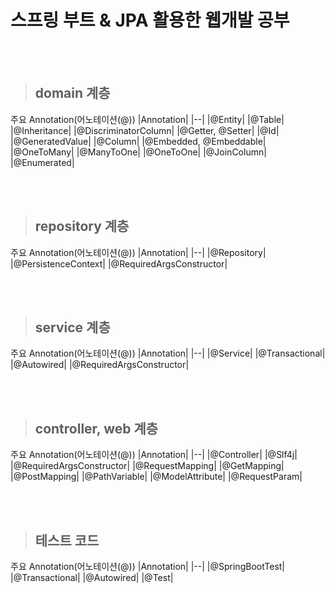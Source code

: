 # 스프링 부트 & JPA 활용한 웹개발 공부

<br><br>

> ## domain 계층
주요 Annotation(어노테이션(@))
|Annotation|
|--|
|@Entity|
|@Table|
|@Inheritance|
|@DiscriminatorColumn|
|@Getter, @Setter|
|@Id|
|@GeneratedValue|
|@Column|
|@Embedded, @Embeddable|
|@OneToMany|
|@ManyToOne|
|@OneToOne|
|@JoinColumn|
|@Enumerated|

<br><br>

> ## repository 계층
주요 Annotation(어노테이션(@))
|Annotation|
|--|
|@Repository|
|@PersistenceContext|
|@RequiredArgsConstructor|

<br><br>

> ## service 계층
주요 Annotation(어노테이션(@))
|Annotation|
|--|
|@Service|
|@Transactional|
|@Autowired|
|@RequiredArgsConstructor|

<br><br>

> ## controller, web 계층
주요 Annotation(어노테이션(@))
|Annotation|
|--|
|@Controller|
|@Slf4j|
|@RequiredArgsConstructor|
|@RequestMapping|
|@GetMapping|
|@PostMapping|
|@PathVariable|
|@ModelAttribute|
|@RequestParam|

<br><br>

> ## 테스트 코드
주요 Annotation(어노테이션(@))
|Annotation|
|--|
|@SpringBootTest|
|@Transactional|
|@Autowired|
|@Test|
